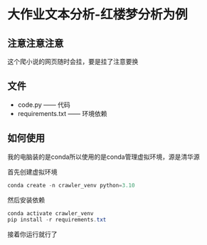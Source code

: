 # 大作业文本分析-红楼梦分析为例

## 注意注意注意

这个爬小说的网页随时会挂，要是挂了注意要换

## 文件

* code.py —— 代码
* requirements.txt —— 环境依赖

## 如何使用

我的电脑装的是conda所以使用的是conda管理虚拟环境，源是清华源

首先创建虚拟环境

```powershell
conda create -n crawler_venv python=3.10
```

然后安装依赖

```powershell
conda activate crawler_venv
pip install -r requirements.txt
```

接着你运行就行了
